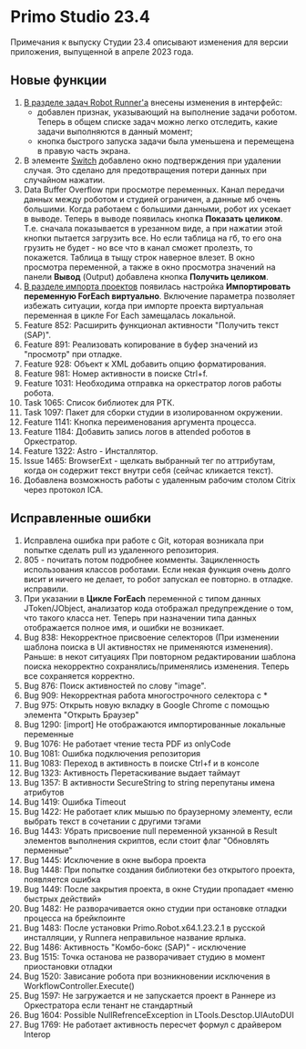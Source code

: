 # Primo Studio 23.4

Примечания к выпуску Студии 23.4 описывают изменения для версии приложения, выпущенной в апреле 2023 года.

## Новые функции
1. [В разделе задач Robot Runner'а](https://docs.primo-rpa.ru/primo-rpa/primo-robot/robot-runner/tasks) внесены изменения в интерфейс: 
   * добавлен признак, указывающий на выполнение задачи роботом. Теперь в общем списке задач можно легко отследить, какие задачи выполняются в данный момент; 
   * кнопка быстрого запуска задачи была уменьшена и перемещена в правую часть экрана.
3. В элементе [Switch](https://docs.primo-rpa.ru/primo-rpa/g_elements/el_basic/els_logic/el_logic_switch) добавлено окно подтверждения при удалении случая. Это сделано для предотвращения потери данных при случайном нажатии.
4. Data Buffer Overflow при просмотре переменных. Канал передачи данных между роботом и студией ограничен, а данные мб очень большими. Когда работаем с большими данными, робот их усекает в выводе. Теперь в выводе появилась кнопка **Показать целиком**. Т.е. сначала показывается в урезанном виде, а при нажатии этой кнопки пытается загрузить все. Но если таблица на гб, то его она грузить не будет - но все что в канал сможет пролезть, то покажется. Таблица в тыщу строк наверное влезет. 
В окно просмотра переменной, а также в окно просмотра значений на панели **Вывод** (Output) добавлена кнопка **Получить целиком**.
6. [В разделе импорта проектов](https://docs.primo-rpa.ru/primo-rpa/primo-studio/tools/import#zapusk-importa) появилась настройка **Импортировать переменную ForEach виртуально**. Включение параметра позволяет избежать ситуации, когда при импорте проекта виртуальная переменная в цикле For Each замещалась локальной.
7. Feature 852: Расширить функционал активности "Получить текст (SAP)".
9. Feature 891: Реализовать копирование в буфер значений из "просмотр" при отладке.
10. Feature 928: Объект к XML добавить опцию форматирования.
11. Feature 981: Номер активности в поиске Ctrl+f.
12. Feature 1031: Необходима отправка на оркестратор логов работы робота.
13. Task 1065: Список библиотек для РТК.
14. Task 1097: Пакет для сборки студии в изолированном окружении.
15. Feature 1141: Кнопка переименования аргумента процесса.
16. Feature 1184: Добавить запись логов в attended роботов в Оркестратор.
17. Feature 1322: Astro - Инсталлятор.
18. Issue 1465: BrowserExt - щелкать выбранный тег по аттрибутам, когда он содержит текст внутри себя (сейчас кликается текст).
19. Добавлена возможность работы с удаленным рабочим столом Citrix через протокол ICA.

## Исправленные ошибки
1. Исправлена ошибка при работе с Git, которая возникала при попытке сделать pull из удаленного репозитория.
1. 805 - почитать потом подробнее комменты. Зацикленность использования классов роботами. Если некая функция очень долго висит и ничего не делает, то робот запускал ее повторно. в отладке. исправили.
1. При указании в **Цикле ForEach** переменной с типом данных JToken/JObject, анализатор кода отображал предупреждение о том, что такого класса нет. Теперь при назначении типа данных отображается полное имя, и ошибки не возникает.
1. Bug 838: Некорректное присвоение селекторов (При изменении шаблона поиска в UI активностях не применяются изменения). Раньше: в некот ситуациях При повторном редактировании шаблона поиска некорректно сохранялись/применялись изменения. Теперь все сохраняется корректно.
8. Bug 876: Поиск активностей по слову "image".
1. Bug 909: Некорректная работа многострочного селектора с *
1. Bug 975: Открыть новую вкладку в Google Chrome с помощью элемента "Открыть Браузер"
1. Bug 1290: [import] Не отображаются импортированные локальные переменные
1. Bug 1076: Не работает чтение теста PDF из onlyCode
1. Bug 1081: Ошибка подключения репозитория
1. Bug 1083: Переход в активность в поиске Ctrl+f и в консоле
1. Bug 1323: Активность Перетаскивание выдает таймаут
1. Bug 1357: В активности SecureString to string перепутаны имена атрибутов
1. Bug 1419: Ошибка Timeout
1. Bug 1422: Не работает клик мышью по браузерному элементу, если выбрать текст в сочетании с другими тэгами
1. Bug 1443: Убрать присвоение null переменной укзанной в Result элементов выполнения скриптов, если стоит флаг "Обновлять перменные"
1. Bug 1445: Исключение в окне выбора проекта
1. Bug 1448: При попытке создания библиотеки без открытого проекта, появляется ошибка
1. Bug 1449: После закрытия проекта, в окне Студии пропадает «меню быстрых действий»
1. Bug 1482: Не разворачивается окно студии при остановке отладки процесса на брейкпоинте
1. Bug 1483: После установки Primo.Robot.x64.1.23.2.1 в русской инсталляции, у Runnera неправильное название ярлыка.
1. Bug 1486: Активность "Комбо-бокс (SAP)" - исключение
1. Bug 1515: Точка останова не разворачивает студию в момент приостановки отладки
1. Bug 1520: Зависание робота при возникновении исключения в WorkflowController.Execute()
1. Bug 1597: Не загружается и не запускается проект в Раннере из Оркестратора если тенант не стандартный
1. Bug 1604: Possible NullRefrenceException in LTools.Desctop.UIAutoDUI
1. Bug 1769: Не работает активность пересчет формул с драйвером Interop
